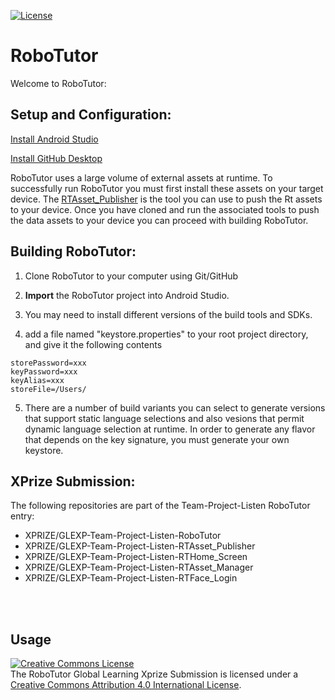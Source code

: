 
[![License](https://img.shields.io/badge/License-Apache%202.0-blue.svg)](https://opensource.org/licenses/Apache-2.0)

# **RoboTutor**

Welcome to RoboTutor:

## **Setup and Configuration:**

[Install Android Studio](http://developer.android.com/sdk/index.html)<br>

[Install GitHub Desktop](https://desktop.github.com/)<br>

RoboTutor uses a large volume of external assets at runtime.  To successfully run RoboTutor you must first install these assets on your target device.  The [RTAsset_Publisher](https://github.com/synaptek/RTAsset_Publisher) is the tool you can use to push the Rt assets to your device.  Once you have cloned and run the associated tools to push the data assets to your device you can proceed with building RoboTutor.


## **Building RoboTutor:**

1. Clone RoboTutor to your computer using Git/GitHub

2. **Import** the RoboTutor project into Android Studio.

3. You may need to install different versions of the build tools and SDKs.

4. add a file named "keystore.properties" to your root project directory, and give it the following contents
```
storePassword=xxx
keyPassword=xxx
keyAlias=xxx
storeFile=/Users/
```


5. There are a number of build variants you can select to generate versions that support static language selections and also vesions that permit dynamic language selection at runtime. In order to generate any flavor that depends on the key signature, you must generate your own keystore.



## **XPrize Submission:**

The following repositories are part of the Team-Project-Listen RoboTutor entry:
 * XPRIZE/GLEXP-Team-Project-Listen-RoboTutor
 * XPRIZE/GLEXP-Team-Project-Listen-RTAsset_Publisher
 * XPRIZE/GLEXP-Team-Project-Listen-RTHome_Screen
 * XPRIZE/GLEXP-Team-Project-Listen-RTAsset_Manager
 * XPRIZE/GLEXP-Team-Project-Listen-RTFace_Login

<br>
<br>


## **Usage**

<a rel="license" href="http://creativecommons.org/licenses/by/4.0/"><img alt="Creative Commons License" style="border-width:0" src="https://i.creativecommons.org/l/by/4.0/88x31.png" /></a><br />The RoboTutor Global Learning Xprize Submission</span> is licensed under a <a rel="license" href="http://creativecommons.org/licenses/by/4.0/">Creative Commons Attribution 4.0 International License</a>.
